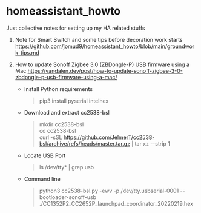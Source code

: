 # homeassistant_howto

Just collective notes for setting up my HA related stuffs

1. Note for Smart Switch and some tips before decoration work starts
   https://github.com/jomud9/homeassistant_howto/blob/main/groundwork_tips.md

2. How to update Sonoff Zigbee 3.0 (ZBDongle-P) USB firmware using a Mac
   https://vandalen.dev/post/how-to-update-sonoff-zigbee-3-0-zbdongle-p-usb-firmware-using-a-mac/
   - Install Python requirements
      > pip3 install pyserial intelhex
   - Download and extract cc2538-bsl
      > mkdir cc2538-bsl <br />
      > cd cc2538-bsl <br />
      > curl -sSL https://github.com/JelmerT/cc2538-bsl/archive/refs/heads/master.tar.gz | tar xz --strip 1
   - Locate USB Port
      > ls /dev/tty* | grep usb
   - Command line
      > python3 cc2538-bsl.py -ewv -p /dev/tty.usbserial-0001 --bootloader-sonoff-usb ./CC1352P2_CC2652P_launchpad_coordinator_20220219.hex

